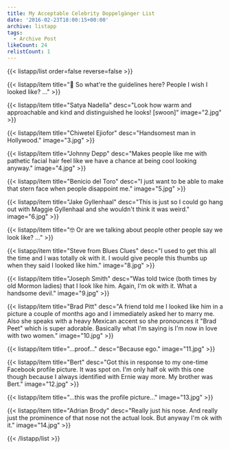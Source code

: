 ```yaml
---
title: My Acceptable Celebrity Doppelgänger List
date: '2016-02-23T18:00:15+00:00'
archive: listapp
tags: 
  - Archive Post
likeCount: 24
relistCount: 1
---
```



{{< listapp/list order=false reverse=false >}}

   {{< listapp/item title="🤔 So what're the guidelines here? People I wish I looked like? ..." >}}

   {{< listapp/item title="Satya Nadella"
      desc="Look how warm and approachable and kind and distinguished he looks! [swoon]"
      image="2.jpg" >}}

   {{< listapp/item title="Chiwetel Ejiofor"
      desc="Handsomest man in Hollywood."
      image="3.jpg" >}}

   {{< listapp/item title="Johnny Depp"
      desc="Makes people like me with pathetic facial hair feel like we have a chance at being cool looking anyway."
      image="4.jpg" >}}

   {{< listapp/item title="Benicio del Toro"
      desc="I just want to be able to make that stern face when people disappoint me."
      image="5.jpg" >}}

   {{< listapp/item title="Jake Gyllenhaal"
      desc="This is just so I could go hang out with Maggie Gyllenhaal and she wouldn't think it was weird."
      image="6.jpg" >}}

   {{< listapp/item title="🤓 Or are we talking about people other people say we look like? ..." >}}

   {{< listapp/item title="Steve from Blues Clues"
      desc="I used to get this all the time and I was totally ok with it. I would give people this thumbs up when they said I looked like him."
      image="8.jpg" >}}

   {{< listapp/item title="Joseph Smith"
      desc="Was told twice (both times by old Mormon ladies) that I look like him. Again, I'm ok with it. What a handsome devil."
      image="9.jpg" >}}

   {{< listapp/item title="Brad Pitt"
      desc="A friend told me I looked like him in a picture a couple of months ago and I immediately asked her to marry me. Also she speaks with a heavy Mexican accent so she pronounces it \"Brad Peet\" which is super adorable. Basically what I'm saying is I'm now in love with two women."
      image="10.jpg" >}}

   {{< listapp/item title="...proof..."
      desc="Because ego."
      image="11.jpg" >}}

   {{< listapp/item title="Bert"
      desc="Got this in response to my one-time Facebook profile picture. It was spot on. I'm only half ok with this one though because I always identified with Ernie way more. My brother was Bert."
      image="12.jpg" >}}

   {{< listapp/item title="...this was the profile picture..."
      image="13.jpg" >}}

   {{< listapp/item title="Adrian Brody"
      desc="Really just his nose. And really just the prominence of that nose not the actual look. But anyway I'm ok with it."
      image="14.jpg" >}}

{{< /listapp/list >}}
